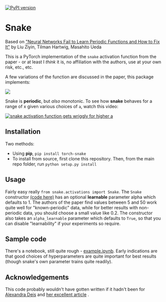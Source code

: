 [![PyPI version](https://badge.fury.io/py/torch-snake.svg)](https://badge.fury.io/py/torch-snake)

# Snake
Based on ["Neural Networks Fail to Learn Periodic Functions and How to Fix It"](https://arxiv.org/abs/2006.08195) by Liu Ziyin, Tilman Hartwig, Masahito Ueda

This is a PyTorch implementation of the `snake` activation function from the paper - or at least I _think_ it is, no affiliation with the authors, use at your own risk, etc., etc.

A few variations of the function are discussed in the paper, this package implements:

 <img src="https://render.githubusercontent.com/render/math?math=x%2B\frac{1}{a}sin^{2}(ax)">
 
Snake is **periodic**, but _also_ monotonic. To see how **snake** behaves for a range of x given various choices of `a`, watch this video:

[![snake activation function gets wriggly for higher a](http://img.youtube.com/vi/5g7-8mtywuk/0.jpg)](http://www.youtube.com/watch?v=5g7-8mtywuk "Snake Activation")

## Installation
Two methods:
- Using **pip**, `pip install torch-snake`
- To install from source, first clone this repository.  Then, from the main repo folder, run `python setup.py install`

## Usage
Fairly easy really `from snake.activations import Snake`.  The `Snake` constructor [(code here)](snake/activations.py) has an optional **learnable** parameter alpha which defaults to 1.  The authors of the paper find values between 5 and 50 work quite well for "known-periodic" data, while for better results with non-periodic data, you should choose a small value like 0.2.  The constructor also takes an `alpha_learnable` parameter which defaults to `True`, so that you can disable "learnability" if your experiments so require.  

## Sample code
There's a notebook, still quite rough - [example.ipynb](example.ipynb).  Early indications are that good choices of hyperparameters are quite important for best results (though snake's own parameter trains quite readily).


## Acknowledgements
This code probably wouldn't have gotten written if it hadn't been for [Alexandra Deis](https://towardsdatascience.com/@astakhova.aleksandra) and [her excellent article](https://towardsdatascience.com/extending-pytorch-with-custom-activation-functions-2d8b065ef2fa) .
